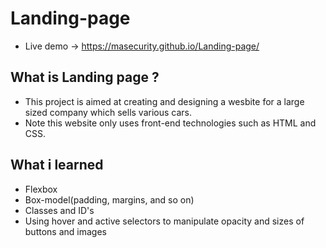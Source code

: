 # Landing-page
- Live demo -> https://masecurity.github.io/Landing-page/
## What is Landing page ?
- This project is aimed at creating and designing a wesbite for a large sized company which sells various cars. 
- Note this website only uses front-end technologies such as HTML and CSS.
## What i learned 
- Flexbox
- Box-model(padding, margins, and so on)
- Classes and ID's
- Using hover and active selectors to manipulate opacity and sizes of buttons and images





